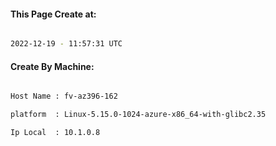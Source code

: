 
   
#### This Page Create at:

```bash

2022-12-19 - 11:57:31 UTC

```

#### Create By Machine:

```bash

Host Name : fv-az396-162

platform  : Linux-5.15.0-1024-azure-x86_64-with-glibc2.35

Ip Local  : 10.1.0.8

```

